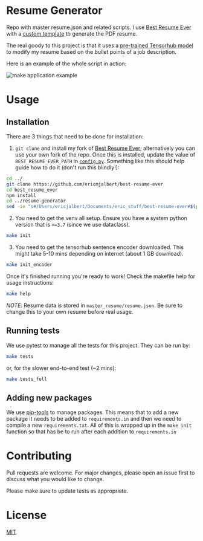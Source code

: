 # Resume Generator

Repo with master resume.json and related scripts. I use [Best Resume Ever](https://github.com/salomonelli/best-resume-ever) with a [custom template](https://github.com/ericmjalbert/best-resume-ever/blob/master/src/resumes/eric-jalbert.vue) to generate the PDF resume.

The real goody to this project is that it uses a [pre-trained Tensorhub model](https://tfhub.dev/google/universal-sentence-encoder/4) to modify my resume based on the bullet points of a job description.

Here is an example of the whole script in action:

![make application example](/assets/example_application.gif)

# Usage

## Installation

There are 3 things that need to be done for installation:
1. `git clone` and install my fork of [Best Resume Ever](https://github.com/ericmjalbert/best-resume-ever); alternatively you can use your own fork of the repo. Once this is installed, update the value of `BEST_RESUME_EVER_PATH` in [`config.py`](./config.py). Something like this should help guide how to do it (don't run this blindly!):
```bash
cd ../
git clone https://github.com/ericmjalbert/best-resume-ever
cd best_resume_ever
npm install
cd ../resume-generator
sed -ie "s#/Users/ericjalbert/Documents/eric_stuff/best-resume-ever#$(pwd)/../best-resume-ever#g" config.py
```

2. You need to get the venv all setup. Ensure you have a system python version that is `>=3.7` (since we use dataclass).
```bash
make init
```

3. You need to get the tensorhub sentence encoder downloaded. This might take 5-10 mins depending on internet (about 1 GB download).
```bash
make init_encoder
```

Once it's finished running you're ready to work! Check the makefile help for usage instructions:
```bash
make help
```

*NOTE*: Resume data is stored in `master_resume/resume.json`. Be sure to change this to your own resume before real usage.


## Running tests

We use pytest to manage all the tests for this project. They can be run by:
```bash
make tests
```

or, for the slower end-to-end test (~2 mins):
```bash
make tests_full
```

## Adding new packages

We use [pip-tools](https://github.com/jazzband/pip-tools) to manage packages. This means that to add a new package it needs to be added to `requirements.in` and then we need to compile a new `requirements.txt`. All of this is wrapped up in the `make init` function so that has be to run after each addition to `requirements.in`

# Contributing
Pull requests are welcome. For major changes, please open an issue first to discuss what you would like to change.

Please make sure to update tests as appropriate.

# License
[MIT](https://choosealicense.com/licenses/mit/)
